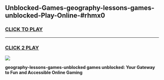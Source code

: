 
## Unblocked-Games-geography-lessons-games-unblocked-Play-Online-#rhmx0
<h3>
<a href="https://premium.freeplayer.one?title=geography-lessons-games-unblocked&ref=27F">CLICK TO PLAY</a></h3>
<hr>

<h3>
<a href="https://premium.freeplayer.one?title=geography-lessons-games-unblocked&ref=27F">CLICK 2 PLAY</a>
  
</h3>

<a href="https://premium.freeplayer.one?title=geography-lessons-games-unblocked&ref=27F"><img src="https://clearcache.store/games.png"></a>


**geography-lessons-games-unblocked games unblocked: Your Gateway to Fun and Accessible Online Gaming**
